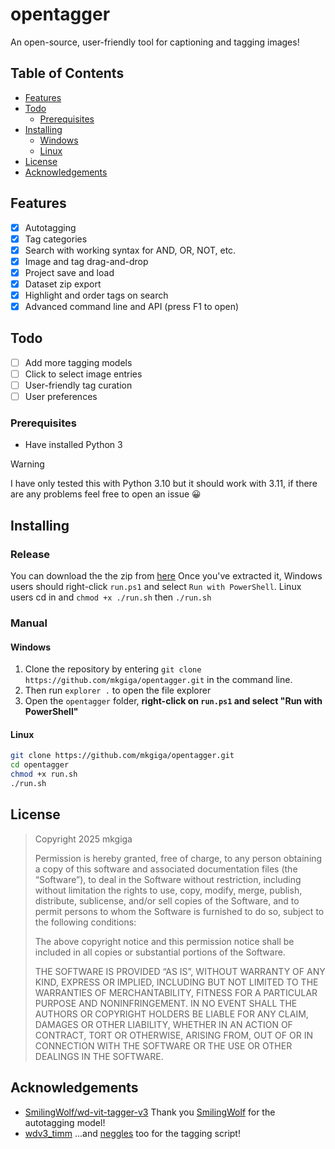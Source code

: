 # opentagger
An open-source, user-friendly tool for captioning and tagging images!

## Table of Contents
- [Features](#features)
- [Todo](#todo)
  - [Prerequisites](#prerequisites)
- [Installing](#installation)
  - [Windows](#windows)
  - [Linux](#linux)
- [License](#license)
- [Acknowledgements](#acknowledgements)

## Features
- [x] Autotagging
- [x] Tag categories
- [x] Search with working syntax for AND, OR, NOT, etc.
- [x] Image and tag drag-and-drop
- [x] Project save and load
- [x] Dataset zip export
- [x] Highlight and order tags on search
- [x] Advanced command line and API (press F1 to open)

## Todo
- [ ] Add more tagging models
- [ ] Click to select image entries
- [ ] User-friendly tag curation
- [ ] User preferences
      
### Prerequisites
- Have installed Python 3

> [!WARNING]
> I have only tested this with Python 3.10 but it should work with 3.11, if there are any problems feel free to open an issue 😀

## Installing

### Release
You can download the the zip from [here](https://github.com/mkgiga/opentagger/releases/download/major/opentagger.zip)
Once you've extracted it, Windows users should right-click `run.ps1` and select `Run with PowerShell`. Linux users cd in and `chmod +x ./run.sh` then `./run.sh`

### Manual

#### Windows
1. Clone the repository by entering `git clone https://github.com/mkgiga/opentagger.git` in the command line.
2. Then run `explorer .` to open the file explorer
3. Open the `opentagger` folder, **right-click on `run.ps1` and select "Run with PowerShell"**

#### Linux
```bash
git clone https://github.com/mkgiga/opentagger.git
cd opentagger
chmod +x run.sh
./run.sh
```

## License


<blockquote>
Copyright 2025 mkgiga
  
Permission is hereby granted, free of charge, to any person obtaining a copy of this software and associated documentation files (the “Software”), to deal in the Software without restriction, including without limitation the rights to use, copy, modify, merge, publish, distribute, sublicense, and/or sell copies of the Software, and to permit persons to whom the Software is furnished to do so, subject to the following conditions:  

The above copyright notice and this permission notice shall be included in all copies or substantial portions of the Software.  

THE SOFTWARE IS PROVIDED “AS IS”, WITHOUT WARRANTY OF ANY KIND, EXPRESS OR IMPLIED, INCLUDING BUT NOT LIMITED TO THE WARRANTIES OF MERCHANTABILITY, FITNESS FOR A PARTICULAR PURPOSE AND NONINFRINGEMENT. IN NO EVENT SHALL THE AUTHORS OR COPYRIGHT HOLDERS BE LIABLE FOR ANY CLAIM, DAMAGES OR OTHER LIABILITY, WHETHER IN AN ACTION OF CONTRACT, TORT OR OTHERWISE, ARISING FROM, OUT OF OR IN CONNECTION WITH THE SOFTWARE OR THE USE OR OTHER DEALINGS IN THE SOFTWARE.
</blockquote>

## Acknowledgements
- [SmilingWolf/wd-vit-tagger-v3](https://huggingface.co/SmilingWolf/wd-vit-tagger-v3) Thank you [SmilingWolf](https://huggingface.co/SmilingWolf) for the autotagging model!
- [wdv3_timm](https://github.com/neggles/wdv3-timm) ...and [neggles](https://github.com/neggles) too for the tagging script!

